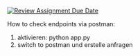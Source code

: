 [![Review Assignment Due Date](https://classroom.github.com/assets/deadline-readme-button-22041afd0340ce965d47ae6ef1cefeee28c7c493a6346c4f15d667ab976d596c.svg)](https://classroom.github.com/a/86GoOUkE)

How to check endpoints via postman:
1. aktivieren: python app.py
2. switch to postman und erstelle anfragen